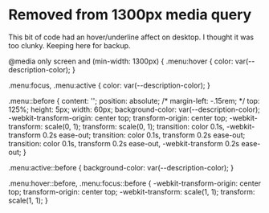 
# Removed from 1300px media query

This bit of code had an hover/underline affect on desktop. I thought it was too clunky. Keeping here for backup.

@media only screen and (min-width: 1300px) {
  .menu:hover {
    color: var(--description-color);
  }

  .menu:focus, .menu:active {
    color: var(--description-color);
  }
  
  .menu::before {
    content: '';
    position: absolute;
    /* margin-left: -.15rem; */
    top: 125%;
    height: 5px;
    width: 60px;
    background-color: var(--description-color);
    -webkit-transform-origin: center top;
            transform-origin: center top;
    -webkit-transform: scale(0, 1);
            transform: scale(0, 1);
    transition: color 0.1s, -webkit-transform 0.2s ease-out;
    transition: color 0.1s, transform 0.2s ease-out;
    transition: color 0.1s, transform 0.2s ease-out, -webkit-transform 0.2s ease-out;
  }
  
  .menu:active::before {
    background-color: var(--description-color);
  }
  
  .menu:hover::before,
  .menu:focus::before {
    -webkit-transform-origin: center top;
            transform-origin: center top;
    -webkit-transform: scale(1, 1);
            transform: scale(1, 1);
  }